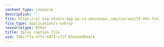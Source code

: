 ```yaml
---
content_type: resource
description: ''
file: https://ol-ocw-studio-app-qa.s3.amazonaws.com/courses/15-401-finance-theory-i-fall-2008/7d6c7ffa4ffc4473c71765e3aed8eac4_JE80wLNIhjE.srt
file_type: application/x-subrip
resourcetype: Other
title: 3play caption file
uid: 7d6c7ffa-4ffc-4473-c717-65e3aed8eac4
---
```

